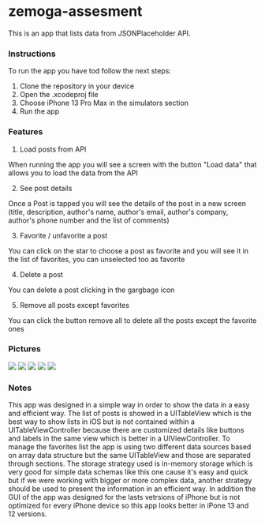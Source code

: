 # zemoga-assesment

This is an app that lists data from JSONPlaceholder API.

### Instructions

To run the app you have tod follow the next steps:

1. Clone the repository in your device
2. Open the .xcodeproj file
3. Choose iPhone 13 Pro Max in the simulators section
4. Run the app 

### Features

1. Load posts from API

When running the app you will see a screen with the button "Load data" that allows you to load the data from the API

2. See post details

Once a Post is tapped you will see the details of the post in a new screen (title, description, author's name, author's email, author's company, author's phone number and the list of comments)

3.   Favorite / unfavorite a post

You can click on the star to choose a post as favorite and you will see it in the list of favorites, you can unselected too as favorite

4. Delete a post

You can delete a post clicking in the gargbage icon

5. Remove all posts except favorites

You can click the button remove all to delete all the posts except the favorite ones


### Pictures

![](./pictures/1.png)
![](./pictures/2.png)
![](./pictures/3.png)
![](./pictures/4.png)
![](./pictures/5.png)

### Notes

This app was designed in a simple way in order to show the data in a easy and efficient way. The list of posts is showed in a UITableView which is the best way to show lists in iOS but is not contained within a UITableViewController because there are customized details like buttons and labels in the same view which is better in a UIViewController. To manage the favorites list the app is using two different data sources based on array data structure but the same UITableView and those are separated through sections. The storage strategy used is in-memory storage which is very good for simple data schemas like this one cause it's easy and quick but if we were working with bigger or more complex data, another strategy should be used to present the information in an efficient way. In addition the GUI of the app was designed for the lasts vetrsions of iPhone but is not optimized for every iPhone device so this app looks better in iPone 13 and 12 versions.


 
